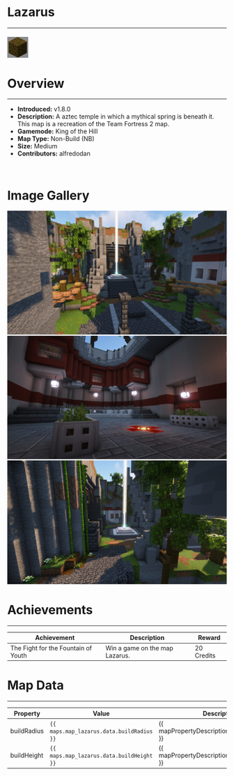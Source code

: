 # Lazarus

---

#### ![lazarusicon](../assets/icons/lazarus-icon.jpg)

# Overview

---

- **Introduced:** v1.8.0
- **Description:** A aztec temple in which a mythical spring is beneath it. This map is a recreation of the Team Fortress 2 map.
- **Gamemode:** King of the Hill
- **Map Type:** Non-Build (NB)
- **Size:** Medium
- **Contributors:** alfredodan

<br />

# Image Gallery

![Lazarus - Overview](../assets/maps/lazarus/lazarus-overview.jpg)
![Lazarus - Spawn](../assets/maps/lazarus/lazarus-spawn.jpg)
![Lazarus - Beacon](../assets/maps/lazarus/lazarus-beacon.jpg)

# Achievements

---

| Achievement                         | Description                    | Reward     |
| ----------------------------------- | ------------------------------ | ---------- |
| The Fight for the Fountain of Youth | Win a game on the map Lazarus. | 20 Credits |

# Map Data

---

| Property    | Value                                     | Description                                    |
| ----------- | ----------------------------------------- | ---------------------------------------------- |
| buildRadius | `{{ maps.map_lazarus.data.buildRadius }}` | {{ mapPropertyDescriptions.buildRadius.koth }} |
| buildHeight | `{{ maps.map_lazarus.data.buildHeight }}` | {{ mapPropertyDescriptions.buildHeight.koth }} |
